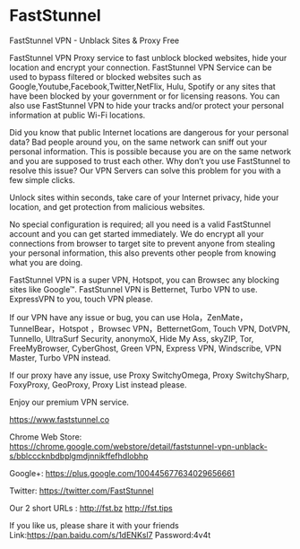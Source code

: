 # FastStunnel
FastStunnel VPN - Unblack Sites & Proxy Free

FastStunnel VPN Proxy service to fast unblock blocked websites, hide your location and encrypt your connection. 
FastStunnel VPN Service can be used to bypass filtered or blocked websites such as Google,Youtube,Facebook,Twitter,NetFlix, Hulu, Spotify or any sites that have been blocked by your government or for licensing reasons. You can also use FastStunnel VPN to hide your tracks and/or protect your personal information at public Wi-Fi locations.

Did you know that public Internet locations are dangerous for your personal data? Bad people around you, on the same network can sniff out your personal information. This is possible because you are on the same network and you are supposed to trust each other. Why don’t you use FastStunnel to resolve this issue? Our VPN Servers can solve this problem for you with a few simple clicks.


Unlock sites within seconds, take care of your Internet privacy, hide your location, and get protection from malicious websites.

No special configuration is required; all you need is a valid FastStunnel account and you can get started immediately. We do encrypt all your connections from browser to target site to prevent anyone from stealing your personal information, this also prevents other people from knowing what you are doing.

FastStunnel VPN is a super VPN, Hotspot, you can Browsec any blocking sites like Google™. FastStunnel VPN is Betternet, Turbo VPN to use. ExpressVPN to you, touch VPN please.

If our VPN have any issue or bug, you can use Hola，ZenMate，TunnelBear，Hotspot ，Browsec VPN，BetternetGom, Touch VPN, DotVPN, Tunnello, UltraSurf Security, anonymoX,  Hide My Ass, skyZIP, Tor, FreeMyBrowser, CyberGhost, Green VPN, Express VPN, Windscribe, VPN Master, Turbo VPN instead.

If our proxy have any issue, use Proxy SwitchyOmega, Proxy SwitchySharp, FoxyProxy, GeoProxy, Proxy List instead please.

Enjoy our premium VPN service.

https://www.faststunnel.co



Chrome Web Store: https://chrome.google.com/webstore/detail/faststunnel-vpn-unblack-s/bblcccknbdbplgmdjnnikffefhdlobhp



Google+: https://plus.google.com/100445677634029656661


Twitter: https://twitter.com/FastStunnel

Our 2 short URLs : http://fst.bz http://fst.tips

If you like us, please share it with your friends
Link:https://pan.baidu.com/s/1dENKsl7 Password:4v4t
